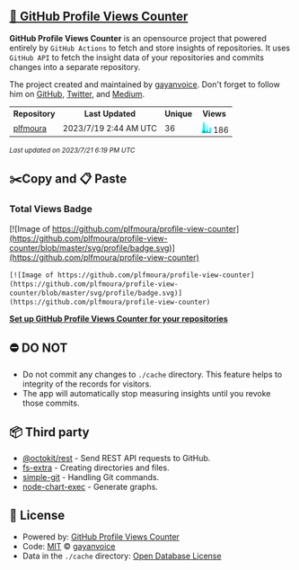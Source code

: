 ## [🚀 GitHub Profile Views Counter](https://github.com/gayanvoice/github-profile-views-counter)
**GitHub Profile Views Counter** is an opensource project that powered entirely by  `GitHub Actions` to fetch and store insights of repositories.
It uses `GitHub API` to fetch the insight data of your repositories and commits changes into a separate repository.

The project created and maintained by [gayanvoice](https://github.com/gayanvoice). Don't forget to follow him on [GitHub](https://github.com/gayanvoice), [Twitter](https://twitter.com/gayanvoice), and [Medium](https://gayanvoice.medium.com/).

<table>
	<tr>
		<th>
			Repository
		</th>
		<th>
			Last Updated
		</th>
		<th>
			Unique
		</th>
		<th>
			Views
		</th>
	</tr>
	<tr>
		<td>
			<a href="https://github.com/plfmoura/profile-view-counter/tree/master/readme/549556192/year.md">
				plfmoura
			</a>
		</td>
		<td>
			2023/7/19 2:44 AM UTC
		</td>
		<td>
			36
		</td>
		<td>
			<img alt="Response time graph" src="https://github.com/plfmoura/profile-view-counter/raw/master/graph/549556192/small/year.png" height="20"> 186
		</td>
	</tr>
</table>

<small><i>Last updated on 2023/7/21 6:19 PM UTC</i></small>

## ✂️Copy and 📋 Paste
### Total Views Badge
[![Image of https://github.com/plfmoura/profile-view-counter](https://github.com/plfmoura/profile-view-counter/blob/master/svg/profile/badge.svg)](https://github.com/plfmoura/profile-view-counter)

```readme
[![Image of https://github.com/plfmoura/profile-view-counter](https://github.com/plfmoura/profile-view-counter/blob/master/svg/profile/badge.svg)](https://github.com/plfmoura/profile-view-counter)
```
[**Set up GitHub Profile Views Counter for your repositories**](https://github.com/gayanvoice/github-profile-views-counter)
## ⛔ DO NOT
- Do not commit any changes to `./cache` directory. This feature helps to integrity of the records for visitors.
- The app will automatically stop measuring insights until you revoke those commits.
## 📦 Third party

- [@octokit/rest](https://www.npmjs.com/package/@octokit/rest) - Send REST API requests to GitHub.
- [fs-extra](https://www.npmjs.com/package/fs-extra) - Creating directories and files.
- [simple-git](https://www.npmjs.com/package/simple-git) - Handling Git commands.
- [node-chart-exec](https://www.npmjs.com/package/node-chart-exec) - Generate graphs.
## 📄 License
- Powered by: [GitHub Profile Views Counter](https://github.com/gayanvoice/github-profile-views-counter)
- Code: [MIT](./LICENSE) © [gayanvoice](https://github.com/gayanvoice)
- Data in the `./cache` directory: [Open Database License](https://opendatacommons.org/licenses/odbl/1-0/)
